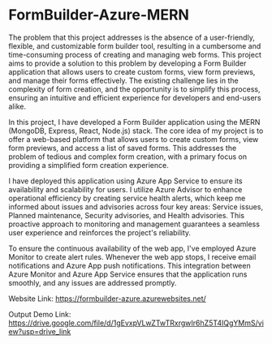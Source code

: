 # FormBuilder-Azure-MERN

The problem that this project addresses is the absence of a user-friendly, flexible, and customizable form builder tool, resulting in a cumbersome and time-consuming process of creating and managing web forms. This project aims to provide a solution to this problem by developing a Form Builder application that allows users to create custom forms, view form previews, and manage their forms effectively. The existing challenge lies in the complexity of form creation, and the opportunity is to simplify this process, ensuring an intuitive and efficient experience for developers and end-users alike.

In this project, I have developed a Form Builder application using the MERN (MongoDB, Express, React, Node.js) stack. The core idea of my project is to offer a web-based platform that allows users to create custom forms, view form previews, and access a list of saved forms. This addresses the problem of tedious and complex form creation, with a primary focus on providing a simplified form creation experience.

I have deployed this application using Azure App Service to ensure its availability and scalability for users. I utilize Azure Advisor to enhance operational efficiency by creating service health alerts, which keep me informed about issues and advisories across four key areas: Service issues, Planned maintenance, Security advisories, and Health advisories. This proactive approach to monitoring and management guarantees a seamless user experience and reinforces the project's reliability.

To ensure the continuous availability of the web app, I've employed Azure Monitor to create alert rules. Whenever the web app stops, I receive email notifications and Azure App push notifications. This integration between Azure Monitor and Azure App Service ensures that the application runs smoothly, and any issues are addressed promptly.

Website Link: https://formbuilder-azure.azurewebsites.net/

Output Demo Link: https://drive.google.com/file/d/1gEvxpVLwZTwTRxrgwIr6hZ5T4IQgYMmS/view?usp=drive_link

